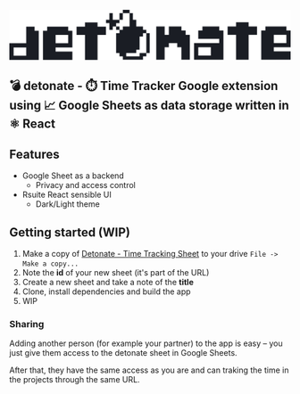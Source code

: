 ![Detoante](src/logo-detonate.svg)
## 💣 detonate - ⏱️ Time Tracker Google extension using 📈 Google Sheets as data storage written in ⚛️ React

## Features

- Google Sheet as a backend
  - Privacy and access control
- Rsuite React sensible UI
  - Dark/Light theme

## Getting started (WIP)

1) Make a copy of [Detonate - Time Tracking Sheet](https://docs.google.com/spreadsheets/d/1aPo1wlEXueb6poGt7X3XjYVy-VPDaGJhOO5pNBMdl48/edit?usp=sharing) to your drive `File -> Make a copy...`
2) Note the **id** of your new sheet (it's part of the URL)
3) Create a new sheet and take a note of the **title**
4) Clone, install dependencies and build the app
5) WIP

### Sharing

Adding another person (for example your partner) to the app is easy – you just give them access to the detonate sheet in Google Sheets.

After that, they have the same access as you are and can traking the time in the projects through the same URL.

